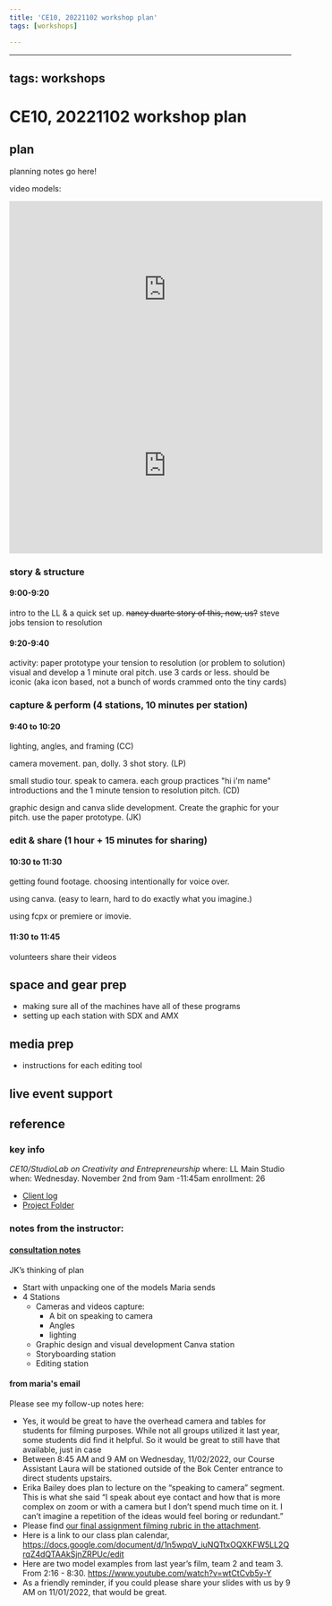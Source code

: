 ```yaml
---
title: 'CE10, 20221102 workshop plan'
tags: [workshops]

---
```


---
tags: workshops
---
# CE10, 20221102 workshop plan

## plan
planning notes go here!



video models:
<iframe width="560" height="315" src="https://www.youtube.com/embed/bNhF4JKGk7A" title="YouTube video player" frameborder="0" allow="accelerometer; autoplay; clipboard-write; encrypted-media; gyroscope; picture-in-picture" allowfullscreen></iframe>


<iframe width="560" height="315" src="https://www.youtube.com/embed/17rv-DgAa_0" title="YouTube video player" frameborder="0" allow="accelerometer; autoplay; clipboard-write; encrypted-media; gyroscope; picture-in-picture" allowfullscreen></iframe>


### story & structure
#### 9:00-9:20
intro to the LL & a quick set up.
~~nancy duarte
story of this, now, us?~~
steve jobs
tension to resolution

#### 9:20-9:40
activity: paper prototype your tension to resolution (or problem to solution) visual and develop a 1 minute oral pitch. use 3 cards or less. should be iconic (aka icon based, not a bunch of words crammed onto the tiny cards) 






### capture & perform (4 stations, 10 minutes per station)
#### 9:40 to 10:20 

lighting, angles, and framing (CC)

camera movement. pan, dolly. 3 shot story. (LP)

small studio tour. speak to camera. each group practices "hi i'm name" introductions and the 1 minute tension to resolution pitch. (CD)

graphic design and canva slide development. Create the graphic for your pitch. use the paper prototype. (JK)


### edit & share (1 hour + 15 minutes for sharing)

#### 10:30 to 11:30

getting found footage. choosing intentionally for voice over.

using canva. (easy to learn, hard to do exactly what you imagine.)

using fcpx or premiere or imovie.

#### 11:30 to 11:45
volunteers share their videos




## space and gear prep
* making sure all of the machines have all of these programs
* setting up each station with SDX and AMX
## media prep
* instructions for each editing tool
## live event support
## reference
### key info
*CE10/StudioLab on Creativity and Entrepreneurship*
where: LL Main Studio
when: Wednesday. November 2nd from 9am -11:45am
enrollment: 26
* [Client log](https://docs.google.com/document/d/1aarxgy9KoblZQy9PVQgZgvFwcPJ_EL-vo_Oi_6ZWrsg/edit#)
* [Project Folder](https://drive.google.com/drive/folders/1zbpMqJOEtD2bKVwi-YZ3ZGUD3MOO4t7_)

### notes from the instructor: 
#### [consultation notes](https://docs.google.com/document/d/1BATfQ_DSIyHhQEd525nTg6LtQ4Za9Lg53VDIBNZ1zS0/edit#heading=h.und6bkkxz51z)

JK’s thinking of plan
* Start with unpacking one of the models Maria sends
* 4 Stations
    * Cameras and videos capture:
        * A bit on speaking to camera
        * Angles
        * lighting
    * Graphic design and visual development Canva station
    * Storyboarding station
    * Editing station



#### from maria's email
Please see my follow-up notes here:
* Yes, it would be great to have the overhead camera and tables for students for filming purposes. While not all groups utilized it last year, some students did find it helpful. So it would be great to still have that available, just in case
* Between 8:45 AM and 9 AM on Wednesday, 11/02/2022, our Course Assistant Laura will be stationed outside of the Bok Center entrance to direct students upstairs.
* Erika Bailey does plan to lecture on the “speaking to camera” segment. This is what she said “I speak about eye contact and how that is more complex on zoom or with a camera but I don’t spend much time on it.  I can’t imagine a repetition of the ideas would feel boring or redundant.”
* Please find [our final assignment filming rubric in the attachment](https://drive.google.com/file/d/1lDXhyOWB64a-XT5zsZuA7PhEgt5dJmkL/view?usp=sharing).
* Here is a link to our class plan calendar, https://docs.google.com/document/d/1n5wpqV_iuNQTtxOQXKFW5LL2QrqZ4dQTAAkSjnZRPUc/edit
* Here are two model examples from last year’s film, team 2 and team 3. From 2:16 - 8:30. https://www.youtube.com/watch?v=wtCtCvb5y-Y
* As a friendly reminder, if you could please share your slides with us by 9 AM on 11/01/2022, that would be great.